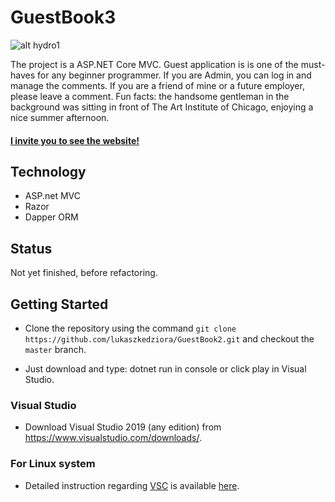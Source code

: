 # GuestBook3

![alt hydro1](http://www.lukaszkedziora.com/wp-content/uploads/2020/09/gb1.jpg)

The project is a ASP.NET Core MVC. Guest application is is one of the must-haves for any beginner programmer. If you are Admin, you can log in and manage the comments. If you are a friend of mine or a future employer, please leave a comment. Fun facts: the handsome gentleman in the background was sitting in front of The Art Institute of Chicago, enjoying a nice summer afternoon. 

#### [I invite you to see the website!](http://guestbook.hostingasp.pl/)

## Technology 
- ASP.net MVC
- Razor
- Dapper ORM

## Status
Not yet finished, before refactoring.


## Getting Started

- Clone the repository using the command `git clone https://github.com/lukaszkedziora/GuestBook2.git` and checkout the `master` branch.

- Just download and type: dotnet run in console or click play in Visual Studio.

### Visual Studio

- Download Visual Studio 2019 (any edition) from <https://www.visualstudio.com/downloads/>.

### For Linux system

- Detailed instruction regarding [VSC](https://code.visualstudio.com/docs/setup/linux) is available [here](https://docs.microsoft.com/en-us/dotnet/core/install/linux-ubuntu).
